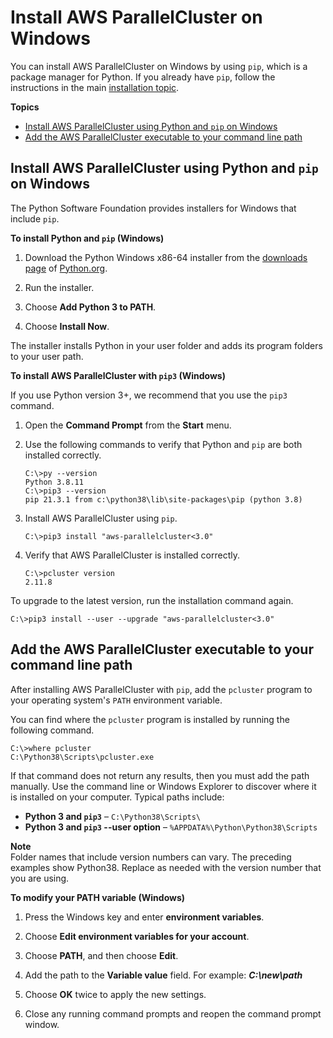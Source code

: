 # Install AWS ParallelCluster on Windows<a name="install-windows"></a>

You can install AWS ParallelCluster on Windows by using `pip`, which is a package manager for Python\. If you already have `pip`, follow the instructions in the main [installation topic](install.md)\.

**Topics**
+ [Install AWS ParallelCluster using Python and `pip` on Windows](#install-windows-pip)
+ [Add the AWS ParallelCluster executable to your command line path](#install-windows-path)

## Install AWS ParallelCluster using Python and `pip` on Windows<a name="install-windows-pip"></a>

The Python Software Foundation provides installers for Windows that include `pip`\.

**To install Python and `pip` \(Windows\)**

1. Download the Python Windows x86\-64 installer from the [downloads page](https://www.python.org/downloads/windows/) of [Python\.org](https://www.python.org)\.

1. Run the installer\.

1. Choose **Add Python 3 to PATH**\.

1. Choose **Install Now**\.

The installer installs Python in your user folder and adds its program folders to your user path\.

**To install AWS ParallelCluster with `pip3` \(Windows\)**

If you use Python version 3\+, we recommend that you use the `pip3` command\.

1. Open the **Command Prompt** from the **Start** menu\.

1. Use the following commands to verify that Python and `pip` are both installed correctly\.

   ```
   C:\>py --version
   Python 3.8.11
   C:\>pip3 --version
   pip 21.3.1 from c:\python38\lib\site-packages\pip (python 3.8)
   ```

1. Install AWS ParallelCluster using `pip`\.

   ```
   C:\>pip3 install "aws-parallelcluster<3.0"
   ```

1. Verify that AWS ParallelCluster is installed correctly\.

   ```
   C:\>pcluster version
   2.11.8
   ```

To upgrade to the latest version, run the installation command again\.

```
C:\>pip3 install --user --upgrade "aws-parallelcluster<3.0"
```

## Add the AWS ParallelCluster executable to your command line path<a name="install-windows-path"></a>

After installing AWS ParallelCluster with `pip`, add the `pcluster` program to your operating system's `PATH` environment variable\.

You can find where the `pcluster` program is installed by running the following command\.

```
C:\>where pcluster
C:\Python38\Scripts\pcluster.exe
```

If that command does not return any results, then you must add the path manually\. Use the command line or Windows Explorer to discover where it is installed on your computer\. Typical paths include:
+ **Python 3 and `pip3`** – `C:\Python38\Scripts\`
+ **Python 3 and `pip3` \-\-user option** – `%APPDATA%\Python\Python38\Scripts`

**Note**  
Folder names that include version numbers can vary\. The preceding examples show Python38\. Replace as needed with the version number that you are using\.

**To modify your PATH variable \(Windows\)**

1. Press the Windows key and enter **environment variables**\.

1. Choose **Edit environment variables for your account**\.

1. Choose **PATH**, and then choose **Edit**\.

1. Add the path to the **Variable value** field\. For example: ***C:\\new\\path***

1. Choose **OK** twice to apply the new settings\.

1. Close any running command prompts and reopen the command prompt window\.